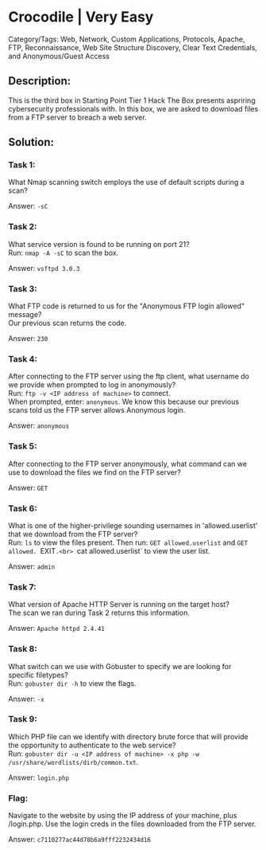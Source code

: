 # Crocodile | Very Easy
Category/Tags: Web, Network, Custom Applications, Protocols, Apache, FTP, Reconnaissance, Web Site Structure Discovery, Clear Text Credentials, and Anonymous/Guest Access

## Description:
This is the third box in Starting Point Tier 1 Hack The Box presents aspriring cybersecurity professionals with. In this box, we are asked to download files from a FTP server to breach a web server.

## Solution:
### **Task 1**:
What Nmap scanning switch employs the use of default scripts during a scan?<br>

Answer: `-sC`

### **Task 2**:
What service version is found to be running on port 21?<br>
Run: `nmap -A -sC` to scan the box.

Answer: `vsftpd 3.0.3`

### **Task 3**:
What FTP code is returned to us for the "Anonymous FTP login allowed" message?<br>
Our previous scan returns the code.

Answer: `230`

### **Task 4**:
After connecting to the FTP server using the ftp client, what username do we provide when prompted to log in anonymously?<br>
Run: `ftp -v <IP address of machine>` to connect.<br>
When prompted, enter: `anonymous`. We know this because our previous scans told us the FTP server allows Anonymous login.

Answer: `anonymous`

### **Task 5**:
After connecting to the FTP server anonymously, what command can we use to download the files we find on the FTP server?<br>

Answer: `GET`

### **Task 6**:
What is one of the higher-privilege sounding usernames in 'allowed.userlist' that we download from the FTP server?<br>
Run: `ls` to view the files present. Then run: `GET allowed.userlist` and `GET allowed. `EXIT`.<br>
`cat allowed.userlist` to view the user list.

Answer: `admin`

### **Task 7**:
What version of Apache HTTP Server is running on the target host?<br>
The scan we ran during Task 2 returns this information.

Answer: `Apache httpd 2.4.41`

### **Task 8**:
What switch can we use with Gobuster to specify we are looking for specific filetypes?<br>
Run: `gobuster dir -h` to view the flags.

Answer: `-x`

### **Task 9**:
Which PHP file can we identify with directory brute force that will provide the opportunity to authenticate to the web service?<br>
Run: `gobuster dir -u <IP address of machine> -x php -w /usr/share/wordlists/dirb/common.txt`.

Answer: `login.php`

### **Flag**:
Navigate to the website by using the IP address of your machine, plus /login.php. Use the login creds in the files downloaded from the FTP server.

Answer: `c7110277ac44d78b6a9fff2232434d16`
